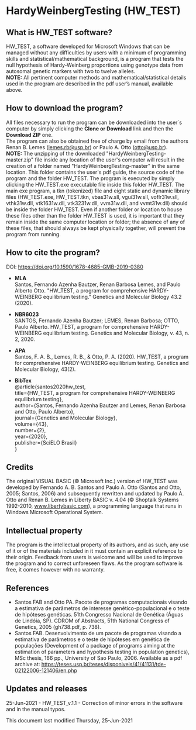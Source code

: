 # HardyWeinbergTesting (HW_TEST)

## What is HW_TEST software?

   HW_TEST, a software developed for Microsoft Windows that can be managed without any difficulties by users with a minimum of programming skills and statistical/mathematical background, is a program that tests the null hypothesis of Hardy-Weinberg proportions using genotype data from autosomal genetic markers with two to twelve alleles.\
**NOTE:** All pertinent computer methods and mathematical/statistical details used in the program are described in the pdf user’s manual, available above.

## How to download the program?

   All files necessary to run the program can be downloaded into the user´s computer by simply clicking the **Clone or Download** link and then the **Download ZIP** one.\
  The program can also be obtained free of charge by email from the authors Renan B. Lemes (lemes.rb@usp.br) or Paulo A. Otto (otto@usp.br).\
**NOTE:** The unzipping of the downloaded "HardyWeinbergTesting-master.zip" file inside any location of the user's computer will result in the creation of a folder named "HardyWeinbergTesting-master" in the same location. This folder contains the user's pdf guide, the source code of the program and the folder HW_TEST. The program is executed by simply clicking the HW_TEST.exe executable file inside this folder HW_TEST. The main exe program, a tkn (tokenized) file and eight static and dynamic library files (HW_TEST.exe, HW_TEST.tkn, vbas31w.sll, vgui31w.sll, voflr31w.sll, vthk31w.dll, vtk1631w.dll, vtk3231w.dll, vvm31w.dll, and vvmt31w.dll) should be inside the folder HW_TEST. Even if another folder or location to house these files other than the folder HW_TEST is used, it is important that they remain inside the same computer location or folder; the absence of any of these files, that should always be kept physically together, will prevent the program from running. 

## How to cite the program?

DOI: https://doi.org/10.1590/1678-4685-GMB-2019-0380

- **MLA**\
Santos, Fernando Azenha Bautzer, Renan Barbosa Lemes, and Paulo Alberto Otto. "HW_TEST, a program for comprehensive HARDY-WEINBERG equilibrium testing." Genetics and Molecular Biology 43.2 (2020).

- **NBR6023**\
SANTOS, Fernando Azenha Bautzer; LEMES, Renan Barbosa; OTTO, Paulo Alberto. HW_TEST, a program for comprehensive HARDY-WEINBERG equilibrium testing. Genetics and Molecular Biology, v. 43, n. 2, 2020.

- **APA**\
Santos, F. A. B., Lemes, R. B., & Otto, P. A. (2020). HW_TEST, a program for comprehensive HARDY-WEINBERG equilibrium testing. Genetics and Molecular Biology, 43(2).

- **BibTex**\
@article{santos2020hw_test,\
  title={HW\_TEST, a program for comprehensive HARDY-WEINBERG equilibrium testing},\
  author={Santos, Fernando Azenha Bautzer and Lemes, Renan Barbosa and Otto, Paulo Alberto},\
  journal={Genetics and Molecular Biology},\
  volume={43},\
  number={2},\
  year={2020},\
  publisher={SciELO Brasil}\
}

## Credits

  The original VISUAL BASIC (© Microsoft Inc.) version of HW_TEST was developed by Fernando A. B. Santos and Paulo A. Otto (Santos and Otto, 2005; Santos, 2006) and subsequently rewritten and updated by Paulo A. Otto and Renan B. Lemes in Liberty BASIC v. 4.04 (© Shoptalk Systems 1992-2010, www.libertybasic.com), a programming language that runs in Windows Microsoft Operational System.

## Intellectual property

  The program is the intellectual property of its authors, and as such, any use of it or of the materials included in it must contain an explicit reference to their origin. Feedback from users is welcome and will be used to improve the program and to correct unforeseen flaws. As the program software is free, it comes however with no warranty.


## References

- Santos FAB and Otto PA. Pacote de programas computacionais visando a estimativa de parâmetros de interesse genético-populacional e o teste de hipóteses genéticas. 51th Congresso Nacional de Genética (Águas de Lindóia, SP). CDROM of Abstracts,  51th National Congress of Genetics, 2005 (gh738.pdf, p. 738).
- Santos FAB. Desenvolvimento de um pacote de programas visando a estimativa de parâmetros e o teste de hipóteses em genética de populações (Development of a package of programs aiming at the estimation of parameters and hypothesis testing in population genetics), MSc thesis, 166 pp., University of Sao Paulo, 2006. Available as a pdf archive at: https://teses.usp.br/teses/disponiveis/41/41131/tde-02122006-121406/en.php


## Updates and releases

25-Jun-2021 - HW_TEST_v.1.1 - Correction of minor errors in the software and in the manual typos.

This document last modified Thursday, 25-Jun-2021
